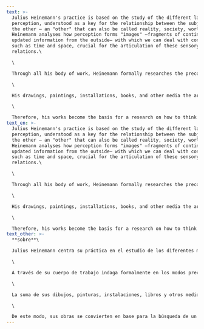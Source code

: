 ```yaml
---
text: >-
  Julius Heinemann's practice is based on the study of the different layers of
  perception, understood as a key for the relationship between the subject and
  the other – an "other" that can also be called reality, society, world, etc.
  Heinemann analyses how perception forms "images" –fragments of continuously
  updated information from the outside– with which we can deal with concepts
  such as time and space, crucial for the articulation of these sensory
  relations.\

  \

  Through all his body of work, Heinemann formally researches the preconceived ways to interpret abstract values such as scale, colour, shape, and light in order to redefine strategies to understand, from a subjective position, our relationship with what surrounds us. This approach results in the creation of new models that create an archive of personal images.\

  \

  His drawings, paintings, installations, books, and other media the artist works with, as well the collaborations with other artists, focus on developing a new vocabulary, that allows him to face up to the instability and the flow of nowness; this constant state of becoming, grasping other temporal and spatial structures.\

  \

  Therefore, his works become the basis for a research on how to think out of normative ideas in all fields of knowledge; ideas which reverberate in the conception of history, science or politics. This continued attitude of questioning what we see in physical terms, is contemplated as a tool for thinking and feeling, and as an alternative way of imagining the possibilities of a collectivity derived from individual perceptions.
text_en: >-
  Julius Heinemann's practice is based on the study of the different layers of
  perception, understood as a key for the relationship between the subject and
  the other – an "other" that can also be called reality, society, world, etc.
  Heinemann analyses how perception forms "images" –fragments of continuously
  updated information from the outside– with which we can deal with concepts
  such as time and space, crucial for the articulation of these sensory
  relations.\

  \

  Through all his body of work, Heinemann formally researches the preconceived ways to interpret abstract values such as scale, colour, shape, and light in order to redefine strategies to understand, from a subjective position, our relationship with what surrounds us. This approach results in the creation of new models that create an archive of personal images.\

  \

  His drawings, paintings, installations, books, and other media the artist works with, as well the collaborations with other artists, focus on developing a new vocabulary, that allows him to face up to the instability and the flow of nowness; this constant state of becoming, grasping other temporal and spatial structures.\

  \

  Therefore, his works become the basis for a research on how to think out of normative ideas in all fields of knowledge; ideas which reverberate in the conception of history, science or politics. This continued attitude of questioning what we see in physical terms, is contemplated as a tool for thinking and feeling, and as an alternative way of imagining the possibilities of a collectivity derived from individual perceptions.
text_other: >-
  **sobre**\

  Julius Heinemann centra su práctica en el estudio de los diferentes modos de percepción, entendidos como pieza clave en las relaciones del individuo con lo otro –un "otro" que puede ser denominado realidad, sociedad, mundo, etc. Así, en su investigación analiza cómo formamos "imágenes" a través de la percepción –fragmentos de información del exterior que actualizamos continuamente– con las que cada uno de nosotros, en tanto seres individuales, puede lidiar con conceptos como tiempo y espacio, centrales en la articulación de esas relaciones sensoriales.\

  \

  A través de su cuerpo de trabajo indaga formalmente en los modos preconcebidos con los que se interpretan valores abstractos: forma, escala, color, silueta… para redefinir desde ellos estrategias que, desde la subjetividad, entiendan nuestra relación con el tiempo y en el espacio con otros patrones, y así desarrollar un archivo de imágenes personales.\

  \

  La suma de sus dibujos, pinturas, instalaciones, libros y otros medios con los que el artista trabaja, así como las colaboraciones con otros artistas, trazan un vocabulario que le permite adquirir nuevas capacidades con las que afrontar la inestabilidad y el flujo continuo de la contemporaneidad, ese constante devenir, aprehendiendo otra temporalidad y espacialidad.\

  \

  De este modo, sus obras se convierten en base para la búsqueda de un pensamiento fuera de las ideas normativas establecidas en todo campo de conocimiento, y que reverberan en la concepción de la historia, la ciencia o la política. Su permanente actitud de cuestionamiento sobre lo que vemos físicamente, se plantea como una herramienta de pensamiento y sentimiento, como una alternativa para imaginar la posibilidad de una actitud colectiva compuesta por nociones libres individuales.
---
```

